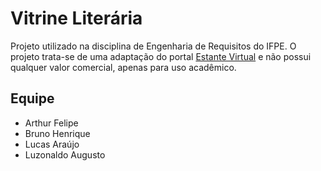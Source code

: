 # Vitrine Literária

Projeto utilizado na disciplina de Engenharia de Requisitos do IFPE.
O projeto trata-se de uma adaptação do portal [Estante Virtual](https://www.estantevirtual.com.br/) e não possui qualquer valor comercial, apenas para uso acadêmico.


## Equipe

* Arthur Felipe
* Bruno Henrique
* Lucas Araújo
* Luzonaldo Augusto